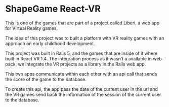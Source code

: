 # ShapeGame React-VR
This is one of the games that are part of a project called Liberi, a web app for Virtual Reality games.

The idea of this project was to built a platform with VR reality games with an approach on early childhood development. 

This project was built in Rails 5, and the games that are inside of it where built in React VR 1.4. 
The integration process as it wasn’t a available in web-pack, we integrate the  VR projects as a library in the Rails web app. 

This two apps communicate within each other with an api call that sends the score of the game to the database. 

To create this api, the app pass the date of the current user in the url and the VR games send back the information of the session of the current user to the database.  
